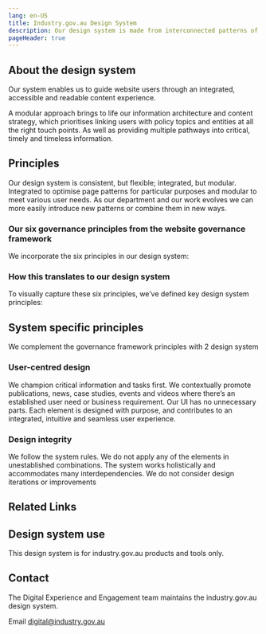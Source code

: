 ```yaml
---
lang: en-US
title: Industry.gov.au Design System
description: Our design system is made from interconnected patterns of repeating elements that combine to create a cohesive experience.  
pageHeader: true
---
```


## About the design system

<p class="h4 fw-normal">Our system enables us to guide website users through an integrated, accessible 
and readable content experience.</p>

<p class="h4 fw-normal mb-4">A modular approach brings to life our information architecture and content 
strategy, which prioritises linking users with policy topics and entities at all the 
right touch points. As well as providing multiple pathways into critical, timely and
timeless information. </p>

<Cards :contents="[
{ title: 'Foundations', linkUrl: '/foundations', linkText: 'Visit Page', text: 'These are our visual styles to create the look and feel of our department’s interconnected web presence.' },
{ title: 'Components', linkUrl: '/components', linkText: 'Visit Page', text: 'Components are reusable patterns for our content types. They are building blocks that come together to create modular page patterns.' },
{ title: 'Page Patterns', linkUrl: '/page-patterns', linkText: 'Visit Page', text: 'These are distinct layouts that help to present information in order of timeliness and relevance, and to aid content discovery.' }
]"/>

## Principles

Our design system is consistent, but flexible; integrated, but modular. Integrated to optimise page patterns for particular purposes and modular to meet various user needs. As our department and our work evolves we can more easily introduce new patterns or combine them in new ways.

### Our six governance principles from the website governance framework

We incorporate the six principles in our design system:

<BigList :list="[
    'Information integrity',
    'Content management',
    'User focus',
    'Digital first',
    'Accessibility',
    'Readability'
]"/>

### How this translates to our design system

To visually capture these six principles, we’ve defined key design system principles:

<Columns :contents="[
    { title: 'People First', text: 'Our UI has no needless parts. Each element contributes to an accessible, scalable experience.<br/><br/>We place critical information in the use\'s focus and guide them with hierarchy and curation, using intuitive text styles, interactions, component designs, and page patterns.' },
    { title: 'Interconnected', text: 'Our design system connects relevant, topic-based content with contextual navigation patterns and integrated hierarchy.<br/><br/>Hub, topic and sub-topic pages relate content and allow users to self-select, drill further into information, and discover interests along the way.' },
    { title: 'Transparent', text: 'Our page patterns emphasise critical information, then contextually weave in news, publications, and events.<br/><br/>We curate related content through modular cards and offer users intuitive navigation patterns to search for and explore topics of interest.' },
]"/>

## System specific principles
We complement the governance framework principles with 2 design system 

### User-centred design  
We champion critical information and tasks first. We contextually promote 
publications, news, case studies, events and videos where there’s an established
user need or business requirement.
Our UI has no unnecessary parts. Each element is designed with purpose, and 
contributes to an integrated, intuitive and seamless user experience.

### Design integrity 
We follow the system rules. We do not apply any of the elements in 
unestablished combinations. The system works holistically and accommodates 
many interdependencies. We do not consider design iterations or improvements

## Related Links

<RowLinkList :list="[
    {
        text: 'Australian Government style manual',
        linkUrl: 'https://www.stylemanual.gov.au/writing-and-designing-content/findable-content/how-people-find-information',
        linkText: 'How people find information',
        linkExternal: true
    },
    {
        text: 'Digital Service Standard',
        linkUrl: 'https://www.dta.gov.au/help-and-advice/about-digital-service-standard',
        linkText: 'How people find information',
        linkExternal: true
    }
]" />

## Design system use
This design system is for industry.gov.au products and tools only.

## Contact

The Digital Experience and Engagement team maintains the industry.gov.au
design system.

Email <a href="mailto:digital@industry.gov.au">digital@industry.gov.au</a>
